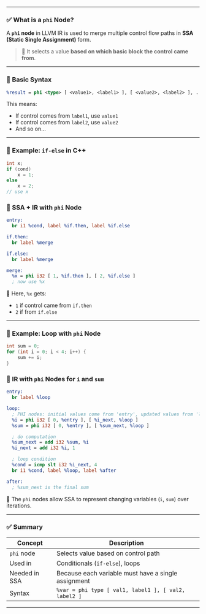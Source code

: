 
---

### ✅ What is a `phi` Node?

A **`phi` node** in LLVM IR is used to merge multiple control flow paths in **SSA (Static Single Assignment)** form.

> 🧠 It selects a value **based on which basic block the control came from**.

---

### 🔧 Basic Syntax

```llvm
%result = phi <type> [ <value1>, <label1> ], [ <value2>, <label2> ], ...
```

This means:

* If control comes from `label1`, use `value1`
* If control comes from `label2`, use `value2`
* And so on...

---

### 📘 Example: `if-else` in C++

```cpp
int x;
if (cond)
    x = 1;
else
    x = 2;
// use x
```

### 🔄 SSA + IR with `phi` Node

```llvm
entry:
  br i1 %cond, label %if.then, label %if.else

if.then:
  br label %merge

if.else:
  br label %merge

merge:
  %x = phi i32 [ 1, %if.then ], [ 2, %if.else ]
  ; now use %x
```

🧠 Here, `%x` gets:

* `1` if control came from `if.then`
* `2` if from `if.else`

---

### 🔁 Example: Loop with `phi` Node

```cpp
int sum = 0;
for (int i = 0; i < 4; i++) {
    sum += i;
}
```

### 🔄 IR with `phi` Nodes for `i` and `sum`

```llvm
entry:
  br label %loop

loop:
  ; PHI nodes: initial values come from 'entry', updated values from 'loop'
  %i = phi i32 [ 0, %entry ], [ %i_next, %loop ]
  %sum = phi i32 [ 0, %entry ], [ %sum_next, %loop ]

  ; do computation
  %sum_next = add i32 %sum, %i
  %i_next = add i32 %i, 1

  ; loop condition
  %cond = icmp slt i32 %i_next, 4
  br i1 %cond, label %loop, label %after

after:
  ; %sum_next is the final sum
```

🎯 The `phi` nodes allow SSA to represent changing variables (`i`, `sum`) over iterations.

---

### ✅ Summary

| Concept       | Description                                          |
| ------------- | ---------------------------------------------------- |
| `phi` node    | Selects value based on control path                  |
| Used in       | Conditionals (`if-else`), loops                      |
| Needed in SSA | Because each variable must have a single assignment  |
| Syntax        | `%var = phi type [ val1, label1 ], [ val2, label2 ]` |

---

